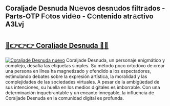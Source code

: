 ## Coraljade Desnuda N𝚞𝚎vos desn𝚞dos filtr𝚊dos - Parts-OTP F𝚘tos vid𝚎o - C𝚘ntenido atr𝚊ctivo A3Lvj

# <h2><a href="http://mbbqe5j.tromn.icu/?c=Coraljade+Desnuda">🔗👉👉👉 Coraljade Desnuda 🔗🔗</a></h2>

[![Coraljade Desnuda nuevo](https://i.imgur.com/pEAQMta.gif)](http://mbbqe5j.tromn.icu/?c=Coraljade+Desnuda)
Coraljade Desnuda, un personaje enigmático y complejo, desafía las etiquetas simples. Su método poco ortodoxo de crear una persona en línea ha magnetizado y ofendido a los espectadores, estimulando debates sobre la expresión artística, la moralidad y las complejidades de las sociedades virtuales. A pesar de la ambigüedad de sus intenciones, su huella en los medios digitales es imborrable. Con una determinación inquebrantable y un encanto innegable, la influencia de Coraljade Desnuda en la comunidad digital es profunda.
